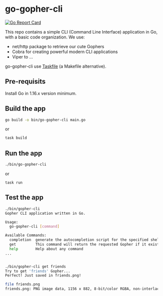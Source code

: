 # go-gopher-cli

[![Go Report Card](https://goreportcard.com/badge/github.com/AymenSegni/go-examples)](https://goreportcard.com/report/github.com/AymenSegni/go-examples)

This repo contains a simple CLI (Command Line Interface) application in Go, with a basic code organization.
We use:
* net/http package to retrieve our cute Gophers
* Cobra for creating powerful modern CLI applications
* Viper to ...

go-gopher-cli use [Taskfile](https://dev.to/stack-labs/introduction-to-taskfile-a-makefile-alternative-h92) (a Makefile alternative). 

## Pre-requisits

Install Go in 1.16.x version minimum.

## Build the app

```bash
go build -o bin/go-gopher-cli main.go
``` 

or

```bash
task build
```

## Run the app

```bash
./bin/go-gopher-cli
```

or

```
task run
```

## Test the app

```bash
./bin/gopher-cli
Gopher CLI application written in Go.

Usage:
  go-gopher-cli [command]

Available Commands:
  completion  generate the autocompletion script for the specified shell
  get         This command will return the requested Gopher if it exist
  help        Help about any command
...


./bin/gopher-cli get friends
Try to get 'friends' Gopher...
Perfect! Just saved in friends.png!

file friends.png
friends.png: PNG image data, 1156 x 882, 8-bit/color RGBA, non-interlaced
```